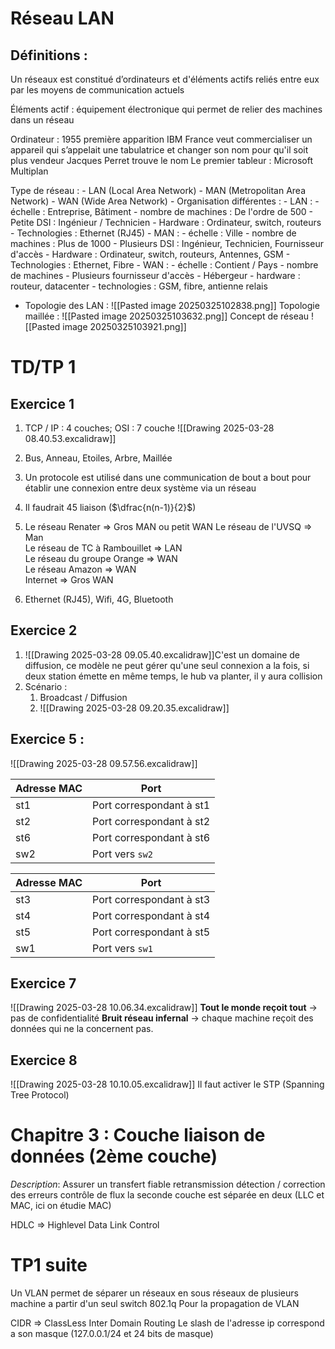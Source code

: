 
# Réseau LAN 

## Définitions :

Un réseaux est constitué d’ordinateurs et d'éléments actifs reliés entre eux par les moyens de communication actuels

Éléments actif : équipement électronique qui permet de relier des machines dans un réseau 

Ordinateur : 
	1955 première apparition
	IBM France veut commercialiser un appareil qui s’appelait une tabulatrice et changer son nom pour qu'il soit plus vendeur
	Jacques Perret trouve le nom
	Le premier tableur : Microsoft Multiplan

Type de réseau : 
	- LAN (Local Area Network)
	- MAN (Metropolitan Area Network)
	- WAN (Wide Area Network)
	- Organisation différentes :
		- LAN : 
			- échelle : Entreprise, Bâtiment
			- nombre de machines : De l'ordre de 500
			- Petite DSI : Ingénieur / Technicien
			- Hardware : Ordinateur, switch, routeurs
			- Technologies : Ethernet (RJ45)
		- MAN :
			- échelle : Ville
			- nombre de machines : Plus de 1000
			- Plusieurs DSI : Ingénieur, Technicien, Fournisseur d'accès
			- Hardware : Ordinateur, switch, routeurs, Antennes, GSM
			- Technologies : Ethernet, Fibre
		- WAN :
			- échelle : Contient / Pays
			- nombre de machines 
			- Plusieurs fournisseur d'accès
			- Hébergeur
			- hardware : routeur, datacenter
			- technologies : GSM, fibre, antienne relais

- Topologie des LAN :
	![[Pasted image 20250325102838.png]]
	Topologie maillée : ![[Pasted image 20250325103632.png]]
Concept de réseau
![[Pasted image 20250325103921.png]]

# TD/TP 1

## Exercice 1

1) TCP / IP : 4 couches; OSI : 7 couche
![[Drawing 2025-03-28 08.40.53.excalidraw]]

2) Bus, Anneau, Etoiles, Arbre, Maillée
3) Un protocole est utilisé dans une communication de bout a bout pour établir une connexion entre deux système via un réseau
4) Il faudrait 45 liaison ($\dfrac{n(n-1)}{2}$) 
5) Le réseau Renater => Gros MAN ou petit WAN
Le réseau de l'UVSQ => Man<br>Le réseau de TC à Rambouillet => LAN<br>Le réseau du groupe Orange => WAN<br>Le réseau Amazon => WAN<br>Internet => Gros WAN

6) Ethernet (RJ45), Wifi, 4G, Bluetooth
## Exercice 2
1) ![[Drawing 2025-03-28 09.05.40.excalidraw]]C'est un domaine de diffusion, ce modèle ne peut gérer qu'une seul connexion a la fois, si deux station émette en même temps, le hub va planter, il y aura collision
2) Scénario : 
	1) Broadcast / Diffusion
	2) ![[Drawing 2025-03-28 09.20.35.excalidraw]]
## Exercice 5 :
![[Drawing 2025-03-28 09.57.56.excalidraw]]

|Adresse MAC|Port|
|---|---|
|st1|Port correspondant à st1|
|st2|Port correspondant à st2|
|st6|Port correspondant à st6|
|sw2|Port vers `sw2`|

| Adresse MAC | Port                     |
| ----------- | ------------------------ |
| st3         | Port correspondant à st3 |
| st4         | Port correspondant à st4 |
| st5         | Port correspondant à st5 |
| sw1         | Port vers `sw1`          |

## Exercice 7

![[Drawing 2025-03-28 10.06.34.excalidraw]]
**Tout le monde reçoit tout** → pas de confidentialité
**Bruit réseau infernal** → chaque machine reçoit des données qui ne la concernent pas.


## Exercice 8
![[Drawing 2025-03-28 10.10.05.excalidraw]]
Il faut activer le STP (Spanning Tree Protocol)

# Chapitre 3 : Couche liaison de données (2ème couche)

*Description*:
	Assurer un transfert fiable
		retransmission
		détection / correction des erreurs
		contrôle de flux
	la seconde couche est séparée en deux (LLC et MAC, ici on étudie MAC)
	
HDLC => Highlevel Data Link Control


# TP1 suite

Un VLAN permet de séparer un réseaux en sous réseaux de plusieurs machine a partir d'un seul switch
802.1q Pour la propagation de VLAN


CIDR => ClassLess Inter Domain Routing
Le slash de l'adresse ip correspond a son masque (127.0.0.1/24 et 24 bits de masque)